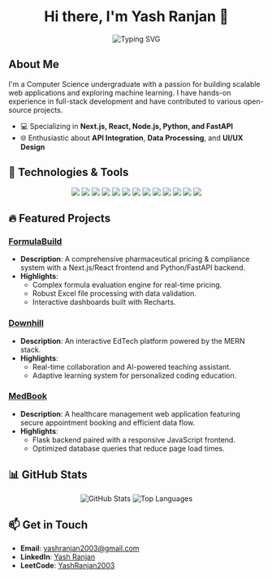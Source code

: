 <!-- Header -->
<h1 align="center">Hi there, I'm Yash Ranjan 👋</h1>
<p align="center">
  <img src="https://readme-typing-svg.herokuapp.com?color=%23F7DF1E&size=22&center=true&vCenter=true&lines=Full-stack+Developer;AI+Enthusiast;Open+Source+Contributor" alt="Typing SVG" />
</p>

<!-- About Me -->
## About Me

I'm a Computer Science undergraduate with a passion for building scalable web applications and exploring machine learning. I have hands-on experience in full-stack development and have contributed to various open-source projects. 

- 💻 Specializing in **Next.js, React, Node.js, Python, and FastAPI**
- 🌐 Enthusiastic about **API Integration**, **Data Processing**, and **UI/UX Design**

<!-- Tech Stack -->
## 🚀 Technologies & Tools

<p align="center">
  <img src="https://img.shields.io/badge/Python-3776AB?style=for-the-badge&logo=python&logoColor=white" />
  <img src="https://img.shields.io/badge/C++-00599C?style=for-the-badge&logo=cplusplus&logoColor=white" />
  <img src="https://img.shields.io/badge/JavaScript-F7DF1E?style=for-the-badge&logo=javascript&logoColor=black" />
  <img src="https://img.shields.io/badge/TypeScript-3178C6?style=for-the-badge&logo=typescript&logoColor=white" />
  <img src="https://img.shields.io/badge/React-61DAFB?style=for-the-badge&logo=react&logoColor=black" />
  <img src="https://img.shields.io/badge/Next.js-000000?style=for-the-badge&logo=next.js&logoColor=white" />
  <img src="https://img.shields.io/badge/Node.js-339933?style=for-the-badge&logo=nodedotjs&logoColor=white" />
  <img src="https://img.shields.io/badge/Express.js-404D59?style=for-the-badge" />
  <img src="https://img.shields.io/badge/Flask-000000?style=for-the-badge&logo=flask&logoColor=white" />
  <img src="https://img.shields.io/badge/FastAPI-009485?style=for-the-badge&logo=fastapi&logoColor=white" />
  <img src="https://img.shields.io/badge/MongoDB-47A248?style=for-the-badge&logo=mongodb&logoColor=white" />
  <img src="https://img.shields.io/badge/PostgreSQL-336791?style=for-the-badge&logo=postgresql&logoColor=white" />
  <img src="https://img.shields.io/badge/AWS-232F3E?style=for-the-badge&logo=amazon-aws&logoColor=white" />
</p>

<!-- Projects -->
## 🔥 Featured Projects

### [FormulaBuild](https://github.com/YashRanjan2003/FormulaBuild4)
- **Description**: A comprehensive pharmaceutical pricing & compliance system with a Next.js/React frontend and Python/FastAPI backend.
- **Highlights**:
  - Complex formula evaluation engine for real-time pricing.
  - Robust Excel file processing with data validation.
  - Interactive dashboards built with Recharts.

### [Downhill](https://github.com/YashRanjan2003/Downhill)
- **Description**: An interactive EdTech platform powered by the MERN stack.
- **Highlights**:
  - Real-time collaboration and AI-powered teaching assistant.
  - Adaptive learning system for personalized coding education.

### [MedBook](https://github.com/YashRanjan2003/MedBook)
- **Description**: A healthcare management web application featuring secure appointment booking and efficient data flow.
- **Highlights**:
  - Flask backend paired with a responsive JavaScript frontend.
  - Optimized database queries that reduce page load times.


<!-- GitHub Stats -->
## 📊 GitHub Stats

<p align="center">
  <img src="https://github-readme-stats.vercel.app/api?username=YashRanjan2003&show_icons=true&theme=tokyonight" alt="GitHub Stats" />
  <img src="https://github-readme-stats.vercel.app/api/top-langs/?username=YashRanjan2003&layout=compact&theme=tokyonight" alt="Top Languages" />
</p>

<!-- Contact -->
## 📫 Get in Touch

- **Email**: [yashranjan2003@gmail.com](mailto:yashranjan2003@gmail.com)
- **LinkedIn**: [Yash Ranjan](https://www.linkedin.com/in/yashranjan2003/)
- **LeetCode**: [YashRanjan2003](https://leetcode.com/YashRanjan2003/)
